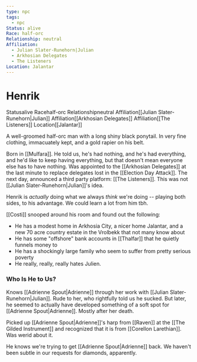 ```yaml
---
type: npc
tags:
  - npc
Status: alive
Race: half-orc
Relationship: neutral
Affiliation:
  - Julian Slater-Runehorn|Julian
  - Arkhosian Delegates
  - The Listeners
Location: Jalantar
---
```


# Henrik
<span class="dataview inline-field"><span class="inline-field-key">Status</span><span class="inline-field-value">alive</span></span>
<span class="dataview inline-field"><span class="inline-field-key">Race</span><span class="inline-field-value">half-orc</span></span>
<span class="dataview inline-field"><span class="inline-field-key">Relationship</span><span class="inline-field-value">neutral</span></span>
<span class="dataview inline-field"><span class="inline-field-key">Affiliation</span><span class="inline-field-value">[[Julian Slater-Runehorn|Julian]]</span></span>
<span class="dataview inline-field"><span class="inline-field-key">Affiliation</span><span class="inline-field-value">[[Arkhosian Delegates]]</span></span>
<span class="dataview inline-field"><span class="inline-field-key">Affiliation</span><span class="inline-field-value">[[The Listeners]]</span></span>
<span class="dataview inline-field"><span class="inline-field-key">Location</span><span class="inline-field-value">[[Jalantar]]</span></span>

A well-groomed half-orc man with a long shiny black ponytail. In very fine clothing, immacuately kept, and a gold rapier on his belt.

Born in [[Mulfara]]. He told us, he's had nothing, and he's had everything, and he'd like to keep having everything, but that doesn't mean everyone else has to have nothing. Was appointed to the [[Arkhosian Delegates]] at the last minute to replace delegates lost in the [[Election Day Attack]]. The next day, announced a third party platform: [[The Listeners]]. This was not [[Julian Slater-Runehorn|Julian]]'s idea.

Henrik is *actually* doing what we always *think* we're doing -- playing both sides, to his advantage. We could learn a lot from him tbh. 

[[Costi]] snooped around his room and found out the following:
- He has a modest home in Arkhosia City, a nicer home Jalantar, and a new 70 acre country estate in the Vrolbekk that not many know about 
- He has some "offshore" bank accounts in [[Thalfar]] that he quietly funnels money to
- He has a shockingly large family who seem to suffer from pretty serious poverty
- He really, really, really hates Julien.
### Who Is He to Us?
Knows [[Adrienne Spout|Adrienne]] through her work with [[Julian Slater-Runehorn|Julian]]. Rude to her, who rightfully told us he sucked. But later, he seemed to actually have developed something of a soft spot for [[Adrienne Spout|Adrienne]]. Mostly after her death.

Picked up [[Adrienne Spout|Adrienne]]'s harp from [[Raven]] at the [[The Gilded Instrument]] and recognized that it is from [[Corellon Larethian]]. Was werid about it.

He knows we're trying to get [[Adrienne Spout|Adrienne]] back. We haven't been subtle in our requests for diamonds, apparently. 